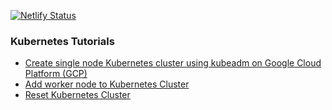 [![Netlify Status](https://api.netlify.com/api/v1/badges/83ebb9a4-ff6d-4bc9-9a9a-7f2766bb9882/deploy-status)](https://app.netlify.com/sites/sandeepnk-kubernetes-tutorials/deploys)

### Kubernetes Tutorials

* [Create single node Kubernetes cluster using kubeadm on Google Cloud Platform (GCP)](docs/01-single-node-k8s-ubuntu-gcp-kubeadm.md)
* [Add worker node to Kubernetes Cluster](docs/02-add-worker-node.md)
* [Reset Kubernetes Cluster](docs/03-reset-kubernetes-cluster.md)
